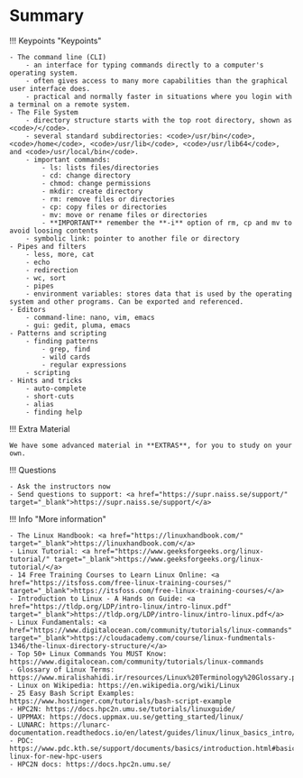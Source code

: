 # Summary 

!!! Keypoints "Keypoints"

    - The command line (CLI)
        - an interface for typing commands directly to a computer's operating system.
        - often gives access to many more capabilities than the graphical user interface does.
        - practical and normally faster in situations where you login with a terminal on a remote system. 
    - The File System
        - directory structure starts with the top root directory, shown as <code>/</code>.
        - several standard subdirectories: <code>/usr/bin</code>, <code>/home</code>, <code>/usr/lib</code>, <code>/usr/lib64</code>, and <code>/usr/local/bin</code>.
        - important commands:
            - ls: lists files/directories
            - cd: change directory
            - chmod: change permissions
            - mkdir: create directory
            - rm: remove files or directories
            - cp: copy files or directories
            - mv: move or rename files or directories
            - **IMPORTANT** remember the **-i** option of rm, cp and mv to avoid loosing contents
        - symbolic link: pointer to another file or directory
    - Pipes and filters
        - less, more, cat
        - echo
        - redirection
        - wc, sort
        - pipes
        - environment variables: stores data that is used by the operating system and other programs. Can be exported and referenced. 
    - Editors 
        - command-line: nano, vim, emacs
        - gui: gedit, pluma, emacs 
    - Patterns and scripting 
        - finding patterns
            - grep, find
            - wild cards
            - regular expressions
        - scripting
    - Hints and tricks 
        - auto-complete
        - short-cuts
        - alias 
        - finding help 

!!! Extra Material

    We have some advanced material in **EXTRAS**, for you to study on your own.

!!! Questions 

    - Ask the instructors now
    - Send questions to support: <a href="https://supr.naiss.se/support/" target="_blank">https://supr.naiss.se/support/</a>
    
!!! Info "More information" 

    - The Linux Handbook: <a href="https://linuxhandbook.com/" target="_blank">https://linuxhandbook.com/</a>
    - Linux Tutorial: <a href="https://www.geeksforgeeks.org/linux-tutorial/" target="_blank">https://www.geeksforgeeks.org/linux-tutorial/</a>
    - 14 Free Training Courses to Learn Linux Online: <a href="https://itsfoss.com/free-linux-training-courses/" target="_blank">https://itsfoss.com/free-linux-training-courses/</a>
    - Introduction to Linux - A Hands on Guide: <a href="https://tldp.org/LDP/intro-linux/intro-linux.pdf" target="_blank">https://tldp.org/LDP/intro-linux/intro-linux.pdf</a>
    - Linux Fundamentals: <a href="https://www.digitalocean.com/community/tutorials/linux-commands" target="_blank">https://cloudacademy.com/course/linux-fundmentals-1346/the-linux-directory-structure/</a>
    - Top 50+ Linux Commands You MUST Know: https://www.digitalocean.com/community/tutorials/linux-commands
    - Glossary of Linux Terms: https://www.miralishahidi.ir/resources/Linux%20Terminology%20Glossary.pdf
    - Linux on Wikipedia: https://en.wikipedia.org/wiki/Linux
    - 25 Easy Bash Script Examples: https://www.hostinger.com/tutorials/bash-script-example
    - HPC2N: https://docs.hpc2n.umu.se/tutorials/linuxguide/
    - UPPMAX: https://docs.uppmax.uu.se/getting_started/linux/
    - LUNARC: https://lunarc-documentation.readthedocs.io/en/latest/guides/linux/linux_basics_intro/ 
    - PDC: https://www.pdc.kth.se/support/documents/basics/introduction.html#basic-linux-for-new-hpc-users
    - HPC2N docs: https://docs.hpc2n.umu.se/
